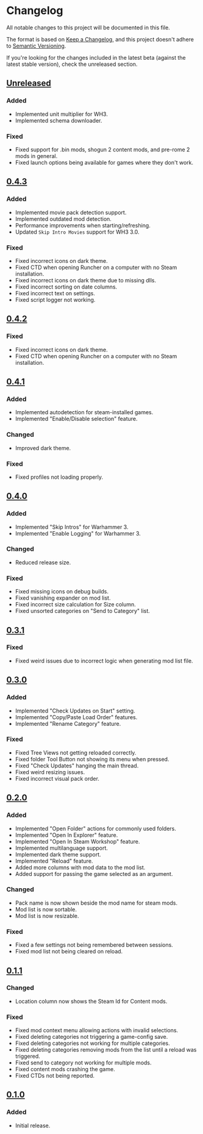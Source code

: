 # Changelog
All notable changes to this project will be documented in this file.

The format is based on [Keep a Changelog](https://keepachangelog.com/en/1.0.0/),
and this project doesn't adhere to [Semantic Versioning](https://semver.org/spec/v2.0.0.html).

If you're looking for the changes included in the latest beta (against the latest stable version), check the unreleased section.

## [Unreleased]
### Added
- Implemented unit multiplier for WH3.
- Implemented schema downloader.

### Fixed
- Fixed support for .bin mods, shogun 2 content mods, and pre-rome 2 mods in general.
- Fixed launch options being available for games where they don't work.

## [0.4.3]
### Added
- Implemented movie pack detection support.
- Implemented outdated mod detection.
- Performance improvements when starting/refreshing.
- Updated `Skip Intro Movies` support for WH3 3.0.

### Fixed
- Fixed incorrect icons on dark theme.
- Fixed CTD when opening Runcher on a computer with no Steam installation.
- Fixed incorrect icons on dark theme due to missing dlls.
- Fixed incorrect sorting on date columns.
- Fixed incorrect text on settings.
- Fixed script logger not working.

## [0.4.2]
### Fixed
- Fixed incorrect icons on dark theme.
- Fixed CTD when opening Runcher on a computer with no Steam installation.

## [0.4.1]
### Added
- Implemented autodetection for steam-installed games.
- Implemented "Enable/Disable selection" feature.

### Changed
- Improved dark theme.

### Fixed
- Fixed profiles not loading properly.

## [0.4.0]
### Added
- Implemented "Skip Intros" for Warhammer 3.
- Implemented "Enable Logging" for Warhammer 3.

### Changed
- Reduced release size.

### Fixed
- Fixed missing icons on debug builds.
- Fixed vanishing expander on mod list.
- Fixed incorrect size calculation for Size column.
- Fixed unsorted categories on "Send to Category" list.

## [0.3.1]
### Fixed
- Fixed weird issues due to incorrect logic when generating mod list file.

## [0.3.0]
### Added
- Implemented "Check Updates on Start" setting.
- Implemented "Copy/Paste Load Order" features.
- Implemented "Rename Category" feature.

### Fixed
- Fixed Tree Views not getting reloaded correctly.
- Fixed folder Tool Button not showing its menu when pressed. 
- Fixed "Check Updates" hanging the main thread.
- Fixed weird resizing issues.
- Fixed incorrect visual pack order.

## [0.2.0]
### Added
- Implemented "Open Folder" actions for commonly used folders.
- Implemented "Open In Explorer" feature.
- Implemented "Open In Steam Workshop" feature.
- Implemented multilanguage support.
- Implemented dark theme support.
- Implemented "Reload" feature.
- Added more columns with mod data to the mod list.
- Added support for passing the game selected as an argument.

### Changed
- Pack name is now shown beside the mod name for steam mods.
- Mod list is now sortable.
- Mod list is now resizable.

### Fixed
- Fixed a few settings not being remembered between sessions.
- Fixed mod list not being cleared on reload.

## [0.1.1]
### Changed
- Location column now shows the Steam Id for Content mods.

### Fixed
- Fixed mod context menu allowing actions with invalid selections.
- Fixed deleting categories not triggering a game-config save.
- Fixed deleting categories not working for multiple categories.
- Fixed deleting categories removing mods from the list until a reload was triggered.
- Fixed send to category not working for multiple mods.
- Fixed content mods crashing the game.
- Fixed CTDs not being reported.

## [0.1.0]
### Added
- Initial release.

[Unreleased]: https://github.com/Frodo45127/runcher/compare/v0.4.3...HEAD
[0.4.3]: https://github.com/Frodo45127/runcher/compare/v0.4.2...v0.4.3
[0.4.2]: https://github.com/Frodo45127/runcher/compare/v0.4.1...v0.4.2
[0.4.1]: https://github.com/Frodo45127/runcher/compare/v0.4.0...v0.4.1
[0.4.0]: https://github.com/Frodo45127/runcher/compare/v0.3.1...v0.4.0
[0.3.1]: https://github.com/Frodo45127/runcher/compare/v0.3.0...v0.3.1
[0.3.0]: https://github.com/Frodo45127/runcher/compare/v0.2.0...v0.3.0
[0.2.0]: https://github.com/Frodo45127/runcher/compare/v0.1.1...v0.2.0
[0.1.1]: https://github.com/Frodo45127/runcher/compare/v0.1.0...v0.1.1
[0.1.0]: https://github.com/Frodo45127/runcher/compare/...v0.1.0
